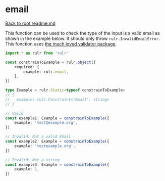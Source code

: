 # email

[Back to root readme.md](../../../readme.md)

This function can be used to check the type of the input is a valid email as shown in the example below. It should only throw `rulr.InvalidEmailError`. This function uses [the much loved validator package](https://github.com/validatorjs/validator.js).

```ts
import * as rulr from 'rulr'

const constrainToExample = rulr.object({
	required: {
		example: rulr.email,
	},
})

type Example = rulr.Static<typeof constrainToExample>
// {
//   example: rulr.Constraint<'Email', string>
// }

// Valid
const example1: Example = constrainToExample({
	example: 'test@example.org',
})

// Invalid: Not a valid Email
const example2: Example = constrainToExample({
	example: 'testexample.org',
})

// Invalid: Not a string
const example3: Example = constrainToExample({
	example: 1,
})
```
